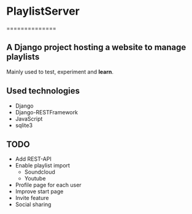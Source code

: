 # PlaylistServer
==============
## A Django project hosting a website to manage playlists

Mainly used to test, experiment and **learn**.

## Used technologies
+ Django
+ Django-RESTFramework
+ JavaScript
+ sqlite3

## TODO
+ Add REST-API
+ Enable playlist import
  + Soundcloud
  + Youtube
+ Profile page for each user
+ Improve start page
+ Invite feature
+ Social sharing
